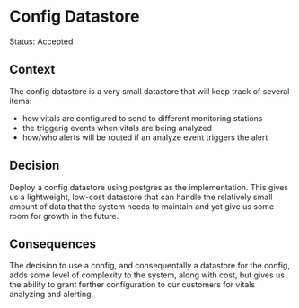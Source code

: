# Config Datastore

Status: Accepted

## Context

The config datastore is a very small datastore that will keep track of several items:
- how vitals are configured to send to different monitoring stations
- the triggerig events when vitals are being analyzed
- how/who alerts will be routed if an analyze event triggers the alert

## Decision

Deploy a config datastore using postgres as the implementation.  This gives us a lightweight,
low-cost datastore that can handle the relatively small amount of data that the system needs
to maintain and yet give us some room for growth in the future.

## Consequences

The decision to use a config, and consequentally a datastore for the config, adds some level of 
complexity to the system, along with cost, but gives us the ability to grant further configuration
to our customers for vitals analyzing and alerting.